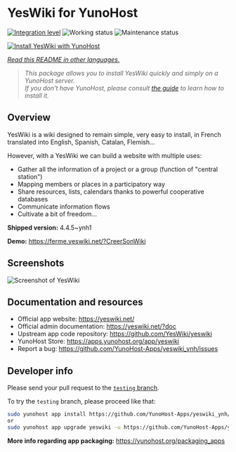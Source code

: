<!--
N.B.: This README was automatically generated by <https://github.com/YunoHost/apps/tree/master/tools/readme_generator>
It shall NOT be edited by hand.
-->

# YesWiki for YunoHost

[![Integration level](https://dash.yunohost.org/integration/yeswiki.svg)](https://ci-apps.yunohost.org/ci/apps/yeswiki/) ![Working status](https://ci-apps.yunohost.org/ci/badges/yeswiki.status.svg) ![Maintenance status](https://ci-apps.yunohost.org/ci/badges/yeswiki.maintain.svg)

[![Install YesWiki with YunoHost](https://install-app.yunohost.org/install-with-yunohost.svg)](https://install-app.yunohost.org/?app=yeswiki)

*[Read this README in other languages.](./ALL_README.md)*

> *This package allows you to install YesWiki quickly and simply on a YunoHost server.*  
> *If you don't have YunoHost, please consult [the guide](https://yunohost.org/install) to learn how to install it.*

## Overview

YesWiki is a wiki designed to remain simple, very easy to install, in French translated into English, Spanish, Catalan, Flemish...

However, with a YesWiki we can build a website with multiple uses:
- Gather all the information of a project or a group (function of "central station")
- Mapping members or places in a participatory way
- Share resources, lists, calendars thanks to powerful cooperative databases
- Communicate information flows
- Cultivate a bit of freedom...


**Shipped version:** 4.4.5~ynh1

**Demo:** <https://ferme.yeswiki.net/?CreerSonWiki>

## Screenshots

![Screenshot of YesWiki](./doc/screenshots/yeswiki_screenshots.png)

## Documentation and resources

- Official app website: <https://yeswiki.net/>
- Official admin documentation: <https://yeswiki.net/?doc>
- Upstream app code repository: <https://github.com/YesWiki/yeswiki>
- YunoHost Store: <https://apps.yunohost.org/app/yeswiki>
- Report a bug: <https://github.com/YunoHost-Apps/yeswiki_ynh/issues>

## Developer info

Please send your pull request to the [`testing` branch](https://github.com/YunoHost-Apps/yeswiki_ynh/tree/testing).

To try the `testing` branch, please proceed like that:

```bash
sudo yunohost app install https://github.com/YunoHost-Apps/yeswiki_ynh/tree/testing --debug
or
sudo yunohost app upgrade yeswiki -u https://github.com/YunoHost-Apps/yeswiki_ynh/tree/testing --debug
```

**More info regarding app packaging:** <https://yunohost.org/packaging_apps>
